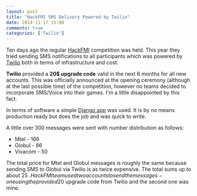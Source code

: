 ```yaml
---
layout: post
title: "HackFMI SMS Delivery Powered by Twilio"
date: 2014-11-17 15:00
comments: true
categories: ['Twilio']
---
```


Ten days ago the regular [HackFMI](http://hackfmi.com/) competition was held.
This year they tried sending SMS notifications to all participants which was powered
by [Twilio](http://twilio.com) both in terms of infrastructure and cost.

**Twilio** provided a **20$ upgrade code** valid in the next 6 months for all new accounts.
This was officially announced at the opening ceremony (although at the last possible time) of the
competition, however no teams decided to incorporate SMS/Voice into their games.
I'm a little disappointed by this fact.

In terms of software a simple [Django app](https://github.com/atodorov/django-twilio-sms)
was used. It is by no means production ready but does the job and was quick to write.

A little over 300 messages were sent with number distribution as follows:

* Mtel - 166
* Globul - 86
* Vivacom - 50

The total price for Mtel and Globul messages is roughly the same because sending
SMS to Globul via Twilio is as twice expensive. The total sums up to about 25 $.
HackFMI team used two accounts to send the messages - one using the provided
20$ upgrade code from Twilio and the second one was mine.

